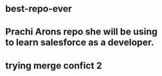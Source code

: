 # best-repo-ever
# Prachi Arons repo she will be using to learn salesforce as a developer. 
# trying merge confict 2